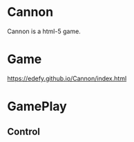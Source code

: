 # Cannon

Cannon is a html-5 game.

# Game
https://edefy.github.io/Cannon/index.html

# GamePlay
## Control
